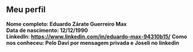 Meu perfil
-------

**Nome completo: Eduardo Zárate Guerreiro Max**   
**Data de nascimento: 12/12/1990**   
**LinkedIn: https://www.linkedin.com/in/eduardo-max-94310b15/**
**Como nos conheceu: Pelo Davi por mensagem privada e Joseli no linkedin**   